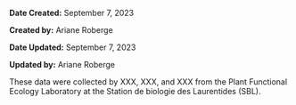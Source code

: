**Date Created:** September 7, 2023

**Created by:** Ariane Roberge	

**Date Updated:** September 7, 2023

**Updated by:** Ariane Roberge

These data were collected by XXX, XXX, and XXX from the Plant Functional Ecology Laboratory at the Station de biologie des Laurentides (SBL).